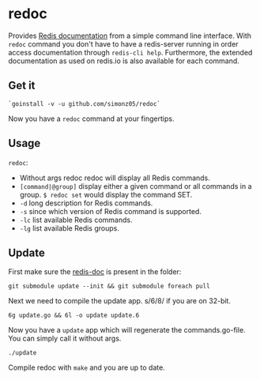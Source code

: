 # redoc

Provides [Redis documentation](http://redis.io/commands) from a simple command
line interface. With `redoc` command you don't have to have a redis-server
running in order access documentation through `redis-cli help`. Furthermore, the
extended documentation as used on redis.io is also available for each command.

## Get it

    `goinstall -v -u github.com/simonz05/redoc`

Now you have a `redoc` command at your fingertips. 

## Usage

`redoc`:

* Without args redoc redoc will display all Redis commands.
* `[command|@group]` display either a given command or all commands in a group.
  `$ redoc set` would display the command SET.
* `-d` long description for Redis commands.
* `-s` since which version of Redis command is supported.
* `-lc` list available Redis commands.
* `-lg` list available Redis groups.

## Update

First make sure the [redis-doc](https://github.com/antirez/redis-doc/) is present in
the folder:

`git submodule update --init && git submodule foreach pull`

Next we need to compile the update app. s/6/8/ if you are on 32-bit.

`6g update.go && 6l -o update update.6`

Now you have a `update` app which will regenerate the commands.go-file. You can
simply call it without args.

`./update`

Compile redoc with `make` and you are up to date.
